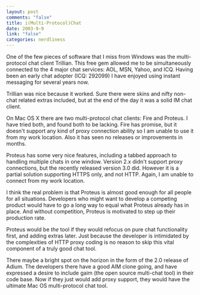 ```yaml
--- 
layout: post
comments: "false"
title: i(Multi-Protocol)Chat
date: 2003-9-9
link: "false"
categories: nerdliness
---
```

One of the few pieces of software that I miss from Windows was the multi-protocol chat client Trillian. This free gem allowed me to be simultaneously connected to the 4 major chat services: AOL, MSN, Yahoo, and ICQ. Having been an early chat adopter (ICQ: 292099) I have enjoyed using instant messaging for several years now.

Trillian was nice because it worked. Sure there were skins and nifty non-chat related extras included, but at the end of the day it was a solid IM chat client.

On Mac OS X there are two multi-protocol chat clients: Fire and Proteus. I have tried both, and found both to be lacking. Fire has promise, but it doesn't support any kind of proxy connection ability so I am unable to use it from my work location. Also it has seen no releases or improvements in months.

Proteus has some very nice features, including a tabbed approach to handling multiple chats in one window. Version 2.x didn't support proxy connections, but the recently released version 3.0 did. However it is a partial solution supporting HTTPS only, and not HTTP. Again, I am unable to connect from my work location.

I think the real problem is that Proteus is almost good enough for all people for all situations. Developers who might want to develop a competing product would have to go a long way to equal what Proteus already has in place. And without competition, Proteus is motivated to step up their production rate.

Proteus would be <i>the</i> tool if they would refocus on pure chat functionality first, and adding extras later. Just because the developer is intimidated by the complexities of HTTP proxy coding is no reason to skip this vital component of a truly good chat tool.

There maybe a bright spot on the horizon in the form of the 2.0 release of Adium. The developers there have a good AIM clone going, and have expressed a desire to include gaim (the open source multi-chat tool) in their code base. Now if they just would add proxy support, they would have the ultimate Mac OS multi-protocol chat tool.
